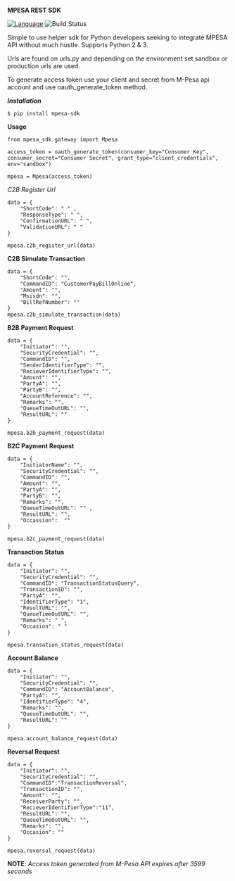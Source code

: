 **MPESA REST SDK**

[![Language](https://img.shields.io/badge/language-python-green.svg)](https://github.com/sartim/flask_shop_api)
![Build Status](https://github.com/sartim/mpesa-sdk/workflows/Publish%20Python%20Mpesa%20SDK%20distribution%20to%20PyPI/badge.svg)

Simple to use helper sdk for Python developers seeking to integrate MPESA API without much hustle.
Supports Python 2 & 3. 

Urls are found on urls.py and depending on the environment set sandbox or production urls are used.

To generate access token use your client and secret from M-Pesa api account and use oauth_generate_token method.

***Installation***

    $ pip install mpesa-sdk

**Usage**

    from mpesa_sdk.gateway import Mpesa

    access_token = oauth_generate_token(consumer_key="Consumer Key", consumer_secret="Consumer Secret", grant_type="client_credentials", env="sandbox")

    mpesa = Mpesa(access_token)

_C2B Register Url_

    data = {
        "ShortCode": " " ,
        "ResponseType": " ",
        "ConfirmationURL": " ",
        "ValidationURL": " "
    }

    mpesa.c2b_register_url(data)


__C2B Simulate Transaction__
    
    data = {
        "ShortCode": "",
        "CommandID": "CustomerPayBillOnline",
        "Amount": "",
        "Msisdn": "",
        "BillRefNumber": ""
    }
    mpesa.c2b_simulate_transaction(data)
    
__B2B Payment Request__

    data = {
        "Initiator": "",
        "SecurityCredential": "",
        "CommandID": "", 
        "SenderIdentifierType": "",
        "RecieverIdentifierType": "", 
        "Amount": "",
        "PartyA": "",
        "PartyB": "",
        "AccountReference": "",
        "Remarks": "",
        "QueueTimeOutURL": "",
        "ResultURL": ""
    }
    
    mpesa.b2b_payment_request(data)


__B2C Payment Request__

    data = {
        "InitiatorName": "",
        "SecurityCredential": "",
        "CommandID": "",
        "Amount": "",
        "PartyA": "",
        "PartyB": "",
        "Remarks": "",
        "QueueTimeOutURL": "" ,
        "ResultURL": "",
        "Occassion":  ""
    }
    
    mpesa.b2c_payment_request(data)

__Transaction Status__

    data = {
        "Initiator": "",
        "SecurityCredential": "",
        "CommandID": "TransactionStatusQuery",
        "TransactionID": "",
        "PartyA": "",
        "IdentifierType": "1",
        "ResultURL": "",
        "QueueTimeOutURL": "",
        "Remarks": " ",
        "Occasion": " "
    }
    
    mpesa.transation_status_request(data)

__Account Balance__

    data = {
        "Initiator": "",
        "SecurityCredential": "",
        "CommandID": "AccountBalance",
        "PartyA": "",
        "IdentifierType": "4",
        "Remarks": "",
        "QueueTimeOutURL": "",
        "ResultURL": ""
    }
    
    mpesa.account_balance_request(data)

__Reversal Request__

    data = {
        "Initiator": "",
        "SecurityCredential": "",
        "CommandID":"TransactionReversal",
        "TransactionID": "",
        "Amount": "",
        "ReceiverParty": "",
        "RecieverIdentifierType":"11",
        "ResultURL": "",
        "QueueTimeOutURL": "",
        "Remarks": "",
        "Occasion": ""
    }
    
    mpesa.reversal_request(data)
    

    
    
**NOTE**: _Access token generated from M-Pesa API expires after 3599 seconds_